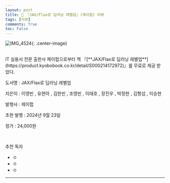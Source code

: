 ```yaml
---
layout: post
title: 📖 『JAX/Flax로 딥러닝 레벨업』(제이펍) 리뷰
tags: [리뷰]
comments: True
toc: False
---
```


![IMG_4524](https://github.com/user-attachments/assets/76f397ea-6ed8-404c-99bc-e8c43ca4c04d){: .center-image}  

<br>
IT 실용서 전문 출판사 제이펍으로부터 책 『[**JAX/Flax로 딥러닝 레벨업**](https://product.kyobobook.co.kr/detail/S000214172972)』를 무료로 제공 받았다.  

도서명
: JAX/Flax로 딥러닝 레벨업

지은이 
: 이영빈 , 유현아 , 김한빈 , 조영빈 , 이태호 , 장진우 , 박정현 , 김형섭 , 이승현

발행사
: 제이펍

초판 발행 
: 2024년 9월 23일

정가
: 24,000원

<br>

추천 독자
- ㅇ
- ㅇ
- ㅇ

---
